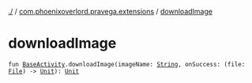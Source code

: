 [./](../index.md) / [com.phoenixoverlord.pravega.extensions](index.md) / [downloadImage](./download-image.md)

# downloadImage

`fun `[`BaseActivity`](../com.phoenixoverlord.pravega.base/-base-activity/index.md)`.downloadImage(imageName: `[`String`](https://kotlinlang.org/api/latest/jvm/stdlib/kotlin/-string/index.html)`, onSuccess: (file: `[`File`](https://docs.oracle.com/javase/6/docs/api/java/io/File.html)`) -> `[`Unit`](https://kotlinlang.org/api/latest/jvm/stdlib/kotlin/-unit/index.html)`): `[`Unit`](https://kotlinlang.org/api/latest/jvm/stdlib/kotlin/-unit/index.html)